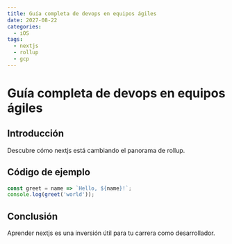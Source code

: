 ```yaml
---
title: Guía completa de devops en equipos ágiles
date: 2027-08-22
categories:
  - iOS
tags:
  - nextjs
  - rollup
  - gcp
---
```


# Guía completa de devops en equipos ágiles

## Introducción

Descubre cómo nextjs está cambiando el panorama de rollup.

## Código de ejemplo

```javascript
const greet = name => `Hello, ${name}!`;
console.log(greet('world'));
```

## Conclusión

Aprender nextjs es una inversión útil para tu carrera como desarrollador.